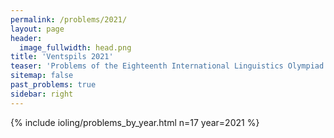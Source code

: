 ```yaml
---
permalink: /problems/2021/
layout: page
header:
  image_fullwidth: head.png
title: 'Ventspils 2021'
teaser: 'Problems of the Eighteenth International Linguistics Olympiad'
sitemap: false
past_problems: true
sidebar: right
---
```


{% include ioling/problems_by_year.html n=17 year=2021 %}